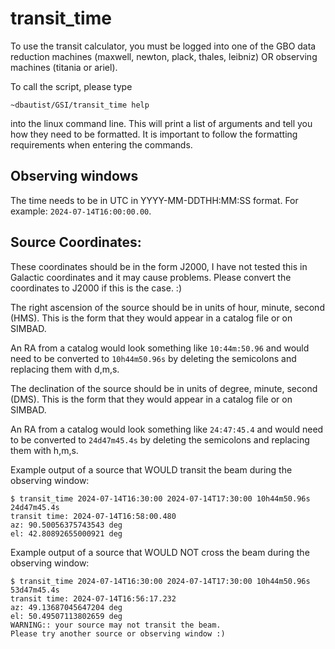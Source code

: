 # transit_time

To use the transit calculator, you must be logged into one of the GBO data reduction machines (maxwell, newton, plack, thales, leibniz) OR observing machines (titania or ariel). 

To call the script, please type 

    ~dbautist/GSI/transit_time help 

into the linux command line. This will print a list of arguments and tell you how they need to be formatted. It is important to follow the formatting requirements when entering the commands. 

## Observing windows
The time needs to be in UTC in YYYY-MM-DDTHH:MM:SS format. For example: `2024-07-14T16:00:00.00`. 

## Source Coordinates:
These coordinates should be in the form J2000, I have not tested this in Galactic coordinates and it may cause problems. Please convert the coordinates to J2000 if this is the case. :)

The right ascension of the source should be in units of hour, minute, second (HMS). This is the form that they would appear in a catalog file or on SIMBAD. 

An RA from a catalog would look something like `10:44m:50.96` and would need to be converted to `10h44m50.96s` by deleting the semicolons and replacing them with d,m,s. 

The declination of the source should be in units of degree, minute, second (DMS). This is the form that they would appear in a catalog file or on SIMBAD. 

An RA from a catalog would look something like `24:47:45.4` and would need to be converted to `24d47m45.4s` by deleting the semicolons and replacing them with h,m,s. 


Example output of a source that WOULD transit the beam during the observing window:

    $ transit_time 2024-07-14T16:30:00 2024-07-14T17:30:00 10h44m50.96s 24d47m45.4s
    transit time: 2024-07-14T16:58:00.480
    az: 90.50056375743543 deg
    el: 42.80892655000921 deg


Example output of a source that WOULD NOT cross the beam during the observing window:

    $ transit_time 2024-07-14T16:30:00 2024-07-14T17:30:00 10h44m50.96s 53d47m45.4s
    transit time: 2024-07-14T16:56:17.232
    az: 49.13687045647204 deg
    el: 50.49507113802659 deg
    WARNING:: your source may not transit the beam.
    Please try another source or observing window :)